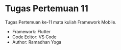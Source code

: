 # Tugas Pertemuan 11

Tugas Pertemuan ke-11 mata kuliah Framework Mobile.

- Framework: Flutter
- Code Editor: VS Code
- Author: Ramadhan Yoga
